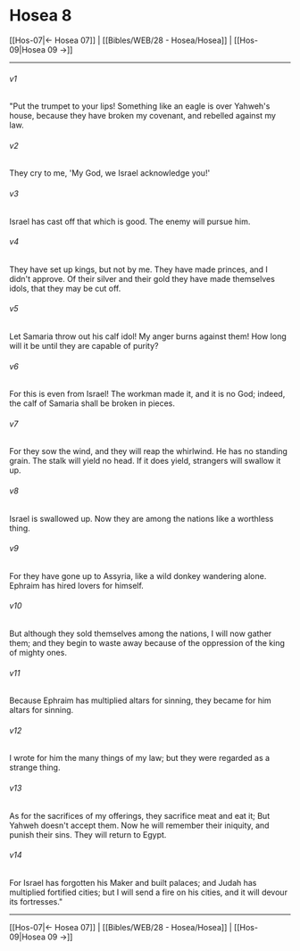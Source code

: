 # Hosea 8

[[Hos-07|← Hosea 07]] | [[Bibles/WEB/28 - Hosea/Hosea]] | [[Hos-09|Hosea 09 →]]
***



###### v1 
"Put the trumpet to your lips! Something like an eagle is over Yahweh's house, because they have broken my covenant, and rebelled against my law. 

###### v2 
They cry to me, 'My God, we Israel acknowledge you!' 

###### v3 
Israel has cast off that which is good. The enemy will pursue him. 

###### v4 
They have set up kings, but not by me. They have made princes, and I didn't approve. Of their silver and their gold they have made themselves idols, that they may be cut off. 

###### v5 
Let Samaria throw out his calf idol! My anger burns against them! How long will it be until they are capable of purity? 

###### v6 
For this is even from Israel! The workman made it, and it is no God; indeed, the calf of Samaria shall be broken in pieces. 

###### v7 
For they sow the wind, and they will reap the whirlwind. He has no standing grain. The stalk will yield no head. If it does yield, strangers will swallow it up. 

###### v8 
Israel is swallowed up. Now they are among the nations like a worthless thing. 

###### v9 
For they have gone up to Assyria, like a wild donkey wandering alone. Ephraim has hired lovers for himself. 

###### v10 
But although they sold themselves among the nations, I will now gather them; and they begin to waste away because of the oppression of the king of mighty ones. 

###### v11 
Because Ephraim has multiplied altars for sinning, they became for him altars for sinning. 

###### v12 
I wrote for him the many things of my law; but they were regarded as a strange thing. 

###### v13 
As for the sacrifices of my offerings, they sacrifice meat and eat it; But Yahweh doesn't accept them. Now he will remember their iniquity, and punish their sins. They will return to Egypt. 

###### v14 
For Israel has forgotten his Maker and built palaces; and Judah has multiplied fortified cities; but I will send a fire on his cities, and it will devour its fortresses."

***
[[Hos-07|← Hosea 07]] | [[Bibles/WEB/28 - Hosea/Hosea]] | [[Hos-09|Hosea 09 →]]
